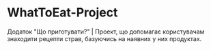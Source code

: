 # WhatToEat-Project
Додаток "Що приготувати?" | Проект, що допомагає користувачам знаходити рецепти страв, базуючись на наявних у них продуктах.
